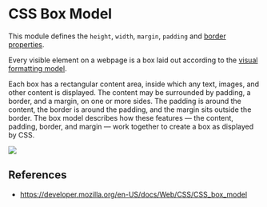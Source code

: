 # CSS Box Model

This module defines the `height`, `width`, `margin`, `padding` and [border properties](https://developer.mozilla.org/en-US/docs/Web/CSS/CSS_backgrounds_and_borders).

Every visible element on a webpage is a box laid out according to the [visual formatting model](https://developer.mozilla.org/en-US/docs/Web/CSS/Visual_formatting_model).

Each box has a rectangular content area, inside which any text, images, and other content is displayed. The content may be surrounded by padding, a border, and a margin, on one or more sides. The padding is around the content, the border is around the padding, and the margin sits outside the border. The box model describes how these features — the content, padding, border, and margin — work together to create a box as displayed by CSS.

![](https://developer.mozilla.org/en-US/docs/Web/CSS/CSS_box_model/boxmodel.png)

## References

- https://developer.mozilla.org/en-US/docs/Web/CSS/CSS_box_model
